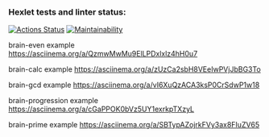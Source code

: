 ### Hexlet tests and linter status:

[![Actions Status](https://github.com/sirflyingv/frontend-project-44/workflows/hexlet-check/badge.svg)](https://github.com/sirflyingv/frontend-project-44/actions)
[![Maintainability](https://api.codeclimate.com/v1/badges/d002cef2674570f34994/maintainability)](https://codeclimate.com/github/sirflyingv/frontend-project-44/maintainability)

brain-even example https://asciinema.org/a/QzmwMwMu9ElLPDxlxlz4hH0u7

brain-calc example https://asciinema.org/a/zUzCa2sbH8VEeIwPVjJbBG3To

brain-gcd example https://asciinema.org/a/vI6XuQzACA3ksP0CrSdwP1w18

brain-progression example https://asciinema.org/a/cGaPPOK0bVz5UY1exrkpTXzyL

brain-prime example https://asciinema.org/a/SBTypAZojrkFVy3ax8FIuZV65
